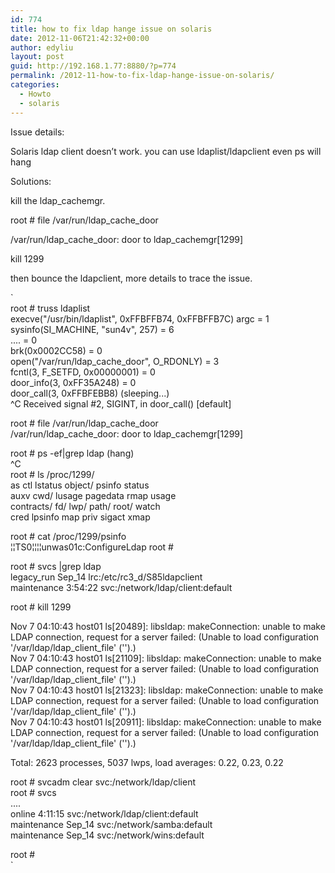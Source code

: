 ```yaml
---
id: 774
title: how to fix ldap hange issue on solaris
date: 2012-11-06T21:42:32+00:00
author: edyliu
layout: post
guid: http://192.168.1.77:8880/?p=774
permalink: /2012-11-how-to-fix-ldap-hange-issue-on-solaris/
categories:
  - Howto
  - solaris
---
```

Issue details:
  
Solaris ldap client doesn&#8217;t work. you can use ldaplist/ldapclient even ps will hang

Solutions:

kill the ldap_cachemgr. 

root # file /var/run/ldap\_cache\_door
  
/var/run/ldap\_cache\_door: door to ldap_cachemgr[1299]

kill 1299

then bounce the ldapclient, more details to trace the issue.
  
<!--more-->

`<br />
root # truss ldaplist<br />
execve("/usr/bin/ldaplist", 0xFFBFFB74, 0xFFBFFB7C)  argc = 1<br />
sysinfo(SI_MACHINE, "sun4v", 257)               = 6<br />
....  = 0<br />
brk(0x0002CC58)                                 = 0<br />
open("/var/run/ldap_cache_door", O_RDONLY)      = 3<br />
fcntl(3, F_SETFD, 0x00000001)                   = 0<br />
door_info(3, 0xFF35A248)                        = 0<br />
door_call(3, 0xFFBFEBB8)        (sleeping...)<br />
^C    Received signal #2, SIGINT, in door_call() [default]</p>
<p>root # file /var/run/ldap_cache_door<br />
/var/run/ldap_cache_door:       door to ldap_cachemgr[1299]</p>
<p>root # ps -ef|grep ldap (hang)<br />
^C<br />
root # ls /proc/1299/<br />
as         ctl        lstatus    object/    psinfo     status<br />
auxv       cwd/       lusage     pagedata   rmap       usage<br />
contracts/ fd/        lwp/       path/      root/      watch<br />
cred       lpsinfo    map        priv       sigact     xmap</p>
<p>root # cat /proc/1299/psinfo<br />
<P¦¦PR¦f<¦" ¦6¦ldap_cachemgr/usr/lib/ldap/ldap_cachemgr¦d¦lUpS(;PR¦[>¦¦TS0¦¦¦¦unwas01c:ConfigureLdap root #</p>
<p>root # svcs |grep ldap<br />
legacy_run     Sep_14   lrc:/etc/rc3_d/S85ldapclient<br />
maintenance     3:54:22 svc:/network/ldap/client:default</p>
<p>root # kill 1299</p>
<p>Nov  7 04:10:43 host01 ls[20489]: libsldap: makeConnection: unable to make LDAP connection, request for a server failed: (Unable to load configuration '/var/ldap/ldap_client_file' ('').)<br />
Nov  7 04:10:43 host01 ls[21109]: libsldap: makeConnection: unable to make LDAP connection, request for a server failed: (Unable to load configuration '/var/ldap/ldap_client_file' ('').)<br />
Nov  7 04:10:43 host01 ls[21323]: libsldap: makeConnection: unable to make LDAP connection, request for a server failed: (Unable to load configuration '/var/ldap/ldap_client_file' ('').)<br />
Nov  7 04:10:43 host01 ls[20911]: libsldap: makeConnection: unable to make LDAP connection, request for a server failed: (Unable to load configuration '/var/ldap/ldap_client_file' ('').)</p>
<p>Total: 2623 processes, 5037 lwps, load averages: 0.22, 0.23, 0.22</p>
<p>root # svcadm clear svc:/network/ldap/client<br />
root # svcs<br />
....<br />
online          4:11:15 svc:/network/ldap/client:default<br />
maintenance    Sep_14   svc:/network/samba:default<br />
maintenance    Sep_14   svc:/network/wins:default</p>
<p>root #<br />
`